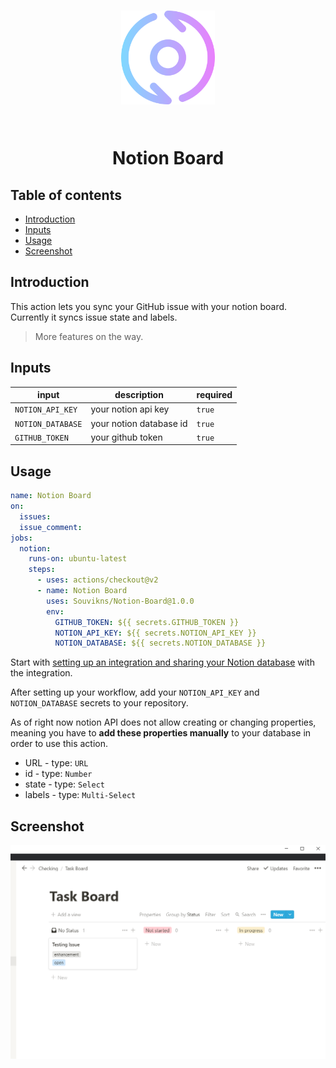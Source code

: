 <h1 align="center">

<img src="./screenshots/iterative.png" alt="logo" width="150" />

<br>
<br>

Notion Board

</h1>

## Table of contents
- [Introduction](#introduction)
- [Inputs](#inputs)
- [Usage](#usage)
- [Screenshot](#screenshot)

## Introduction 
This action lets you sync your GitHub issue with your notion board. Currently it syncs issue state and labels. 

> More features on the way.

## Inputs

|input|description|required|
|-----|-----------|--------|
|`NOTION_API_KEY`|your notion api key|`true`|
|`NOTION_DATABASE`|your notion database id|`true`|
|`GITHUB_TOKEN`|your github token|`true`| (automatically created)

## Usage
```yml
name: Notion Board
on:
  issues:
  issue_comment:
jobs:
  notion:
    runs-on: ubuntu-latest
    steps:
      - uses: actions/checkout@v2
      - name: Notion Board
        uses: Souvikns/Notion-Board@1.0.0
        env: 
          GITHUB_TOKEN: ${{ secrets.GITHUB_TOKEN }}
          NOTION_API_KEY: ${{ secrets.NOTION_API_KEY }}
          NOTION_DATABASE: ${{ secrets.NOTION_DATABASE }}
```

Start with [setting up an integration and sharing your Notion database](https://developers.notion.com/docs/getting-started) with the integration.

After setting up your workflow, add your `NOTION_API_KEY` and `NOTION_DATABASE` secrets to your repository.

As of right now notion API does not allow creating or changing properties, meaning you have to **add these properties manually** to your database in order to use this action. 
- URL - type: `URL`
- id - type: `Number`
- state - type: `Select`
- labels - type: `Multi-Select`

## Screenshot
![board](./screenshots/notion-board.PNG)
